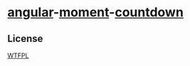 # [angular](https://angularjs.org)-[moment](http://momentjs.com)-[countdown](https://github.com/L42y/angular-moment-countdown)

## License

[WTFPL](http://wtfpl.org)
